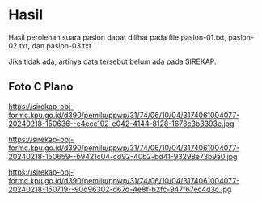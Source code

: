 # Hasil

Hasil perolehan suara paslon dapat dilihat pada file paslon-01.txt, paslon-02.txt, dan paslon-03.txt.

Jika tidak ada, artinya data tersebut belum ada pada SIREKAP.

## Foto C Plano

https://sirekap-obj-formc.kpu.go.id/d390/pemilu/ppwp/31/74/06/10/04/3174061004077-20240218-150636--e4ecc192-e042-4144-8128-1678c3b3393e.jpg

https://sirekap-obj-formc.kpu.go.id/d390/pemilu/ppwp/31/74/06/10/04/3174061004077-20240218-150659--b9421c04-cd92-40b2-bd41-93298e73b9a0.jpg

https://sirekap-obj-formc.kpu.go.id/d390/pemilu/ppwp/31/74/06/10/04/3174061004077-20240218-150719--90d96302-d67d-4e8f-b2fc-947f67ec4d3c.jpg

